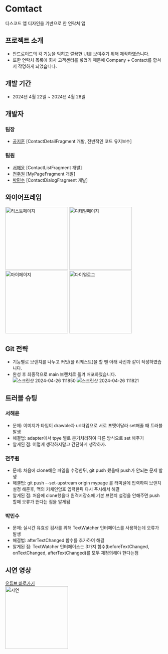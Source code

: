 # Comtact
디스코드 앱 디자인을 기반으로 한 연락처 앱

## 프로젝트 소개
* 안드로이드의 각 기능을 익히고 깔끔한 UI를 보여주기 위해 제작하였습니다.
* 또한 연락처 목록에 회사 고객센터를 넣었기 때문에 Company + Contact를 합쳐서 작명하게 되었습니다.

## 개발 기간
* 2024년 4월 22일 ~ 2024년 4월 28일

## 개발자
### 팀장
* [공지훈](https://github.com/Cosine-A) [ContactDetailFragment 개발, 전반적인 코드 유지보수]
### 팀원
* [서해윤](https://github.com/SeoHeaYun) [ContactListFragment 개발]
* [전주원](https://github.com/wndnjs00) [MyPageFragment 개발]
* [박민수](https://github.com/eddy-PMS) [ContactDialogFragment 개발]

## 와이어프레임
<img width="200" alt="리스트페이지" src="https://github.com/CosineAndroid/Contact/assets/100404990/32b3aea0-af2f-4ea4-859e-4f6998d8c61c">

<img width="200" alt="디테일페이지" src="https://github.com/CosineAndroid/Contact/assets/100404990/76c87c83-9a7b-485b-9535-d061b9bf52d8">

<img width="200" alt="마이페이지" src="https://github.com/CosineAndroid/Contact/assets/100404990/42ba5c2a-b50e-4724-8f6a-a29e6c03dbbc">

<img width="200" alt="다이얼로그" src="https://github.com/CosineAndroid/Contact/assets/100404990/4ec534b7-0c2b-44e6-b518-4776bbf337f2">

## Git 전략
* 기능별로 브랜치를 나누고 커밋(풀 리퀘스트)을 할 땐 아래 사진과 같이 작성하였습니다. 
* 완성 후 최종적으로 main 브랜치로 옮겨 배포하였습니다.  
![스크린샷 2024-04-26 111850](https://github.com/CosineAndroid/Contact/assets/100404990/996088fd-6ac5-425e-8671-a7b1945ce258)
![스크린샷 2024-04-26 111821](https://github.com/CosineAndroid/Contact/assets/100404990/57c66da7-c35a-4aa5-ad1a-e34bf42a6a8e)

## 트러블 슈팅
### 서해윤
* 문제: 이미지가 타입이 drawble과 url타입으로 서로 포맷이달라 set해줄 때 트러블 발생
* 해결법: adapter에서 tpye 별로 분기처리하여 다른 방식으로 set 해주기
* 알게된 점: 어렵게 생각하지말고 간단하게 생각하자.
### 전주원
* 문제: 처음에 clone해온 파일을 수정한뒤, git push 했을때 push가 안되는 문제 발생
* 해결법: git push --set-upstream origin mypage 를 터미널에 입력하여 브랜치 설정 해준후, 맥의 키체인암호 입력한뒤 다시 푸시해서 해결
* 알게된 점: 처음에 clone했을때 원격저장소에 기본 브랜치 설정을 안해주면 push할때 오류가 뜬다는 점을 알게됨
### 박민수
* 문제: 실시간 유효성 검사를 위해 TextWatcher 인터페이스를 사용하는데 오류가 발생
* 해결법: afterTextChanged 함수를 추가하여 해결
* 알게된 점: TextWatcher 인터페이스는 3가지 함수(beforeTextChanged, onTextChanged, afterTextChanged)를 모두 재정의해야 한다는점

## 시연 영상
[유튜브 바로가기](https://www.youtube.com/watch?v=-o12O4055DI)  
<img width="200" alt="시연" src="https://github.com/CosineAndroid/Contact/assets/100404990/5ef65218-ab3c-4248-99e2-685ff2e79e56">

